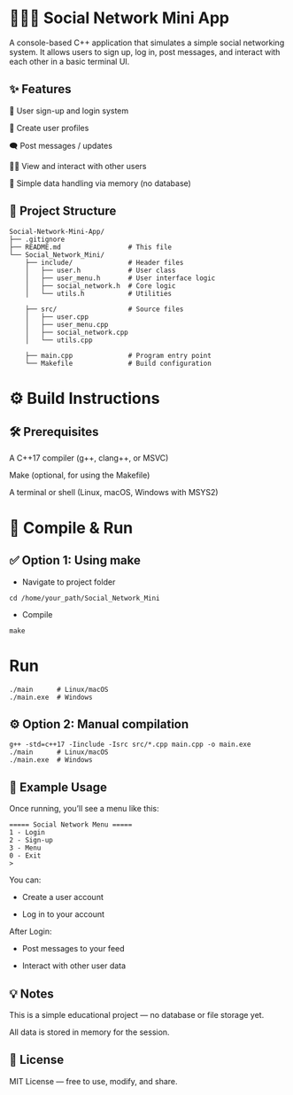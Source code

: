 # 🧑‍🤝‍🧑 Social Network Mini App

A console-based C++ application that simulates a simple social networking system.
It allows users to sign up, log in, post messages, and interact with each other in a basic terminal UI.

## ✨ Features

🔐 User sign-up and login system

🧾 Create user profiles

🗨️ Post messages / updates

🧑‍💼 View and interact with other users

💾 Simple data handling via memory (no database)

## 📁 Project Structure
```
Social-Network-Mini-App/
├── .gitignore
├── README.md                 # This file
└── Social_Network_Mini/
    ├── include/              # Header files
    │   ├── user.h            # User class
    │   ├── user_menu.h       # User interface logic
    │   ├── social_network.h  # Core logic
    │   └── utils.h           # Utilities

    ├── src/                  # Source files
    │   ├── user.cpp
    │   ├── user_menu.cpp
    │   ├── social_network.cpp
    │   └── utils.cpp

    ├── main.cpp              # Program entry point
    └── Makefile              # Build configuration
```

# ⚙️ Build Instructions
## 🛠 Prerequisites

A C++17 compiler (g++, clang++, or MSVC)

Make
 (optional, for using the Makefile)

A terminal or shell (Linux, macOS, Windows with MSYS2)

# 🧪 Compile & Run
## ✅ Option 1: Using make
- Navigate to project folder
```
cd /home/your_path/Social_Network_Mini
```
- Compile
```
make
```
# Run
```
./main      # Linux/macOS
./main.exe  # Windows
```
## ⚙️ Option 2: Manual compilation
```
g++ -std=c++17 -Iinclude -Isrc src/*.cpp main.cpp -o main.exe
./main      # Linux/macOS
./main.exe  # Windows
```
## 📌 Example Usage

Once running, you’ll see a menu like this:
```
===== Social Network Menu =====
1 - Login
2 - Sign-up
3 - Menu
0 - Exit
>
```

You can:

- Create a user account

- Log in to your account

After Login:

- Post messages to your feed

- Interact with other user data

## 💡 Notes

This is a simple educational project — no database or file storage yet.

All data is stored in memory for the session.

## 📜 License

MIT License — free to use, modify, and share.
